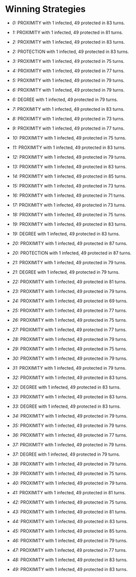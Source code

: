 # Winning Strategies

* _0:_ PROXIMITY with 1 infected, 49 protected in 83 turns.


* _1:_ PROXIMITY with 1 infected, 49 protected in 81 turns.


* _2:_ PROXIMITY with 1 infected, 49 protected in 83 turns.


* _2:_ PROTECTION with 1 infected, 49 protected in 83 turns.


* _3:_ PROXIMITY with 1 infected, 49 protected in 75 turns.


* _4:_ PROXIMITY with 1 infected, 49 protected in 77 turns.


* _5:_ PROXIMITY with 1 infected, 49 protected in 79 turns.


* _6:_ PROXIMITY with 1 infected, 49 protected in 79 turns.


* _6:_ DEGREE with 1 infected, 49 protected in 79 turns.


* _7:_ PROXIMITY with 1 infected, 49 protected in 83 turns.


* _8:_ PROXIMITY with 1 infected, 49 protected in 73 turns.


* _9:_ PROXIMITY with 1 infected, 49 protected in 77 turns.


* _10:_ PROXIMITY with 1 infected, 49 protected in 75 turns.


* _11:_ PROXIMITY with 1 infected, 49 protected in 83 turns.


* _12:_ PROXIMITY with 1 infected, 49 protected in 79 turns.


* _13:_ PROXIMITY with 1 infected, 49 protected in 83 turns.


* _14:_ PROXIMITY with 1 infected, 49 protected in 85 turns.


* _15:_ PROXIMITY with 1 infected, 49 protected in 73 turns.


* _16:_ PROXIMITY with 1 infected, 49 protected in 71 turns.


* _17:_ PROXIMITY with 1 infected, 49 protected in 73 turns.


* _18:_ PROXIMITY with 1 infected, 49 protected in 75 turns.


* _19:_ PROXIMITY with 1 infected, 49 protected in 83 turns.


* _19:_ DEGREE with 1 infected, 49 protected in 83 turns.


* _20:_ PROXIMITY with 1 infected, 49 protected in 87 turns.


* _20:_ PROTECTION with 1 infected, 49 protected in 87 turns.


* _21:_ PROXIMITY with 1 infected, 49 protected in 79 turns.


* _21:_ DEGREE with 1 infected, 49 protected in 79 turns.


* _22:_ PROXIMITY with 1 infected, 49 protected in 81 turns.


* _23:_ PROXIMITY with 1 infected, 49 protected in 79 turns.


* _24:_ PROXIMITY with 1 infected, 49 protected in 69 turns.


* _25:_ PROXIMITY with 1 infected, 49 protected in 77 turns.


* _26:_ PROXIMITY with 1 infected, 49 protected in 75 turns.


* _27:_ PROXIMITY with 1 infected, 49 protected in 77 turns.


* _28:_ PROXIMITY with 1 infected, 49 protected in 79 turns.


* _29:_ PROXIMITY with 1 infected, 49 protected in 75 turns.


* _30:_ PROXIMITY with 1 infected, 49 protected in 79 turns.


* _31:_ PROXIMITY with 1 infected, 49 protected in 79 turns.


* _32:_ PROXIMITY with 1 infected, 49 protected in 83 turns.


* _32:_ DEGREE with 1 infected, 49 protected in 83 turns.


* _33:_ PROXIMITY with 1 infected, 49 protected in 83 turns.


* _33:_ DEGREE with 1 infected, 49 protected in 83 turns.


* _34:_ PROXIMITY with 1 infected, 49 protected in 79 turns.


* _35:_ PROXIMITY with 1 infected, 49 protected in 79 turns.


* _36:_ PROXIMITY with 1 infected, 49 protected in 77 turns.


* _37:_ PROXIMITY with 1 infected, 49 protected in 79 turns.


* _37:_ DEGREE with 1 infected, 49 protected in 79 turns.


* _38:_ PROXIMITY with 1 infected, 49 protected in 79 turns.


* _39:_ PROXIMITY with 1 infected, 49 protected in 75 turns.


* _40:_ PROXIMITY with 1 infected, 49 protected in 79 turns.


* _41:_ PROXIMITY with 1 infected, 49 protected in 81 turns.


* _42:_ PROXIMITY with 1 infected, 49 protected in 75 turns.


* _43:_ PROXIMITY with 1 infected, 49 protected in 81 turns.


* _44:_ PROXIMITY with 1 infected, 49 protected in 83 turns.


* _45:_ PROXIMITY with 1 infected, 49 protected in 85 turns.


* _46:_ PROXIMITY with 1 infected, 49 protected in 79 turns.


* _47:_ PROXIMITY with 1 infected, 49 protected in 77 turns.


* _48:_ PROXIMITY with 1 infected, 49 protected in 83 turns.


* _49:_ PROXIMITY with 1 infected, 49 protected in 83 turns.


